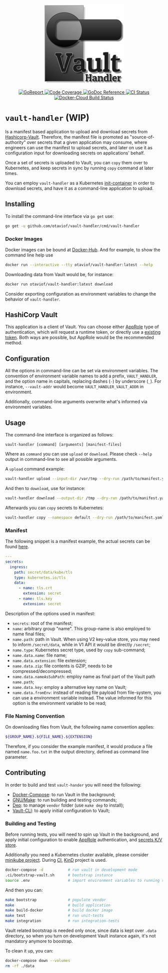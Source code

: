 <p align="center">
    <img src ="https://raw.githubusercontent.com/otaviof/vault-handler/master/assets/logo/vault-handler.png"/>
</p>
<p align="center">
    <a alt="GoReport" href="https://goreportcard.com/report/github.com/otaviof/vault-handler">
        <img alt="GoReport" src="https://goreportcard.com/badge/github.com/otaviof/vault-handler">
    </a>
    <a alt="Code Coverage" href="https://codecov.io/gh/otaviof/vault-handler">
        <img alt="Code Coverage" src="https://codecov.io/gh/otaviof/vault-handler/branch/master/graph/badge.svg">
    </a>
    <a href="https://godoc.org/github.com/otaviof/vault-handler/pkg/vault-handler">
        <img alt="GoDoc Reference" src="https://godoc.org/github.com/otaviof/vault-handler/pkg/vault-handler?status.svg">
    </a>
    <a alt="CI Status" href="https://travis-ci.com/otaviof/vault-handler">
        <img alt="CI Status" src="https://travis-ci.com/otaviof/vault-handler.svg?branch=master">
    </a>
    <a alt="Docker-Cloud Build Status" href="https://hub.docker.com/r/otaviof/vault-handler">
        <img alt="Docker-Cloud Build Status" src="https://img.shields.io/docker/cloud/build/otaviof/vault-handler.svg">
    </a>
</p>

# `vault-handler` (WIP)

Is a manifest based application to upload and download secrets from
[Hashicorp-Vault](https://www.vaultproject.io/). Therefore, the manifest file is promoted as
"source-of-authority" over secrets that a given application may consume, where engineers can use
the manifest to upload secrets, and later on use it as configuration input for downloading secrets
on applications' behalf.

Once a set of secrets is uploaded to Vault, you can `copy` them over to Kubernetes, and keep secrets
in sync by running `copy` command at later times.

You can employ `vault-handler` as a Kubernetes
[init-container](https://kubernetes.io/docs/concepts/workloads/pods/init-containers) in order to
download secrets, and have it as a command-line application to upload.

## Installing

To install the command-line interface via `go get` use:

``` bash
go get -u github.com/otaviof/vault-handler/cmd/vault-handler
```

### Docker Images

Docker images can be bound at [Docker-Hub](https://hub.docker.com/r/otaviof/vault-handler). And for
example, to show the command line help use

``` bash
docker run --interactive --tty otaviof/vault-handler:latest --help
```

Downloading data from Vault would be, for instance:

``` bash
docker run otaviof/vault-handler:latest download
```

Consider exporting configuration as environment variables to change the behavior of `vault-handler`.

## HashiCorp Vault

This application is a client of Vault. You can choose either
[AppRole](https://www.vaultproject.io/docs/auth/approle.html) type of authentication, which will
request a runtime token, or directly use a
[existing token](https://www.vaultproject.io/docs/auth/token.html). Both ways are possible, but
AppRole would be the recommended method.

## Configuration

All the options in command-line can be set via environment variables. The convention of environment
variable names to add a prefix, `VAULT_HANDLER`, and the option name in capitals, replacing dashes
(`-`) by underscore (`_`). For instance, `--vault-addr` would become `VAULT_HANDLER_VAULT_ADDR`
in environment.

Additionally, command-line arguments overwrite what's informed via environment variables.

## Usage

The command-line interface is organized as follows:

```
vault-handler [command] [arguments] [manifest-files]
```

Where as `command` you can use `upload` or `download`. Please check `--help` output in command-line
to see all possible arguments.

A `upload` command example:

``` bash
vault-handler upload --input-dir /var/tmp --dry-run /path/to/manifest.yaml
```

And then to `download`, use for instance:

``` bash
vault-handler download --output-dir /tmp --dry-run /path/to/manifest.yaml
```

Afterwards you can `copy` secrets to Kubernetes:

``` bash
vault-handler copy --namespace default --dry-run /path/to/manifest.yaml
```

### Manifest

The following snippet is a manifest example, the actual secrets can be found
[here](./test/mock/kube-secrets).

``` yaml
---
secrets:
  ingress:
    path: secret/data/kube/tls
    type: kubernetes.io/tls
    data:
      - name: tls.crt
        extension: secret
      - name: tls.key
        extension: secret
```

Description of the options used in manifest:

- `secrets`: root of the manifest;
- `name`: arbitrary group "name". This group-name is also employed to name final files;
- `name.path`: path in Vault. When using V2 key-value store, you may need to inform
  `/secret/data`, while in V1 API it would be directly `/secret`;
- `name.type`: Kubernetes secret type, used by `copy` sub-command;
- `name.data.name`: file name;
- `name.data.extension`: file extension;
- `name.data.zip`: file contents is GZIP, needs to be compressed/decompressed;
- `name.data.nameAsSubPath`: employ name as final part of the Vault path `name.path`;
- `name.data.key`: employ a alternative key name on Vault;
- `name.data.fromEnv`: instead of reading file payload from file-system, you can use a environment
  variable instead. The value informed for this option is the environment variable to be read;

### File Naming Convention

On downloading files from Vault, the following name convention applies:

``` bash
${GROUP_NAME}.${FILE_NAME}.${EXTENSION}
```

Therefore, if you consider the example manifest, it would produce a file named `name.foo.txt` in
the output directory, defined as command line parameter.

## Contributing

In order to build and test `vault-hander` you will need the following:

- [Docker-Compose](https://docs.docker.com/compose/): to run Vault in the background;
- [GNU/Make](https://www.gnu.org/software/make/): to run building and testing commands;
- [Dep](https://github.com/golang/dep): to manage `vendor` folder (use `make dep` to install);
- [Vault-CLI](https://www.vaultproject.io/docs/commands/): to apply initial configuration to Vault;

### Building and Testing

Before running tests, you will need to spin up Vault in the background, and apply initial
configuration to enable [AppRole](https://www.vaultproject.io/docs/auth/approle.html) authentication,
and [secrets K/V store](https://www.vaultproject.io/docs/secrets/kv/index.html).

Additionally you need a Kubernetes cluster available, please consider
[minikube project](https://kubernetes.io/docs/setup/minikube/). During [CI](./.travis.yml),
[KinD](https://github.com/kubernetes-sigs/kind) project is used.

``` bash
docker-compose -d           # run vault in development mode
.ci/bootstrap-vault.sh      # bootstrap instance
source .env                 # import environment variables to running shell
```

And then you can:

``` bash
make bootstrap              # populate vendor
make                        # build application
make build-docker           # build docker image
make test                   # run unit-tests
make integration            # run integration-tests
```

Vault related bootstrap is needed only once, since data is kept over `.data` directory, so when you
turn on development Vault instance again, it's not mandatory anymore to boostrap.

To clean it up, you can:

``` bash
docker-compose down --volumes
rm -rf ./data
```
